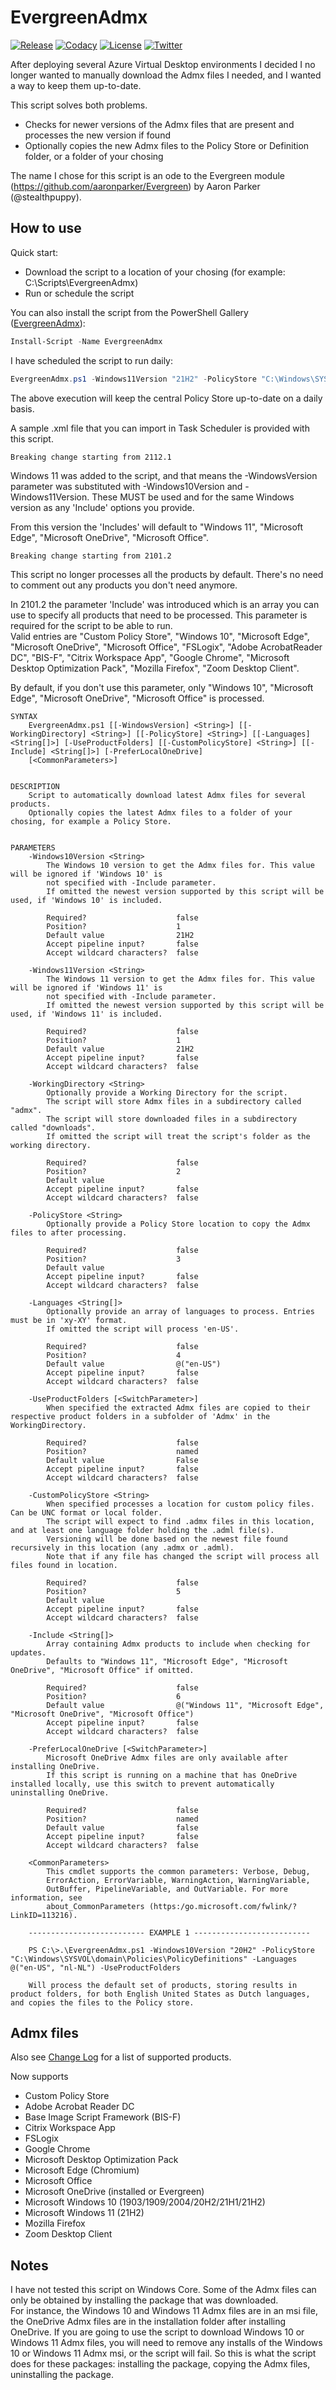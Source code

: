 # EvergreenAdmx

[![Release][github-release-badge]][github-release]
[![Codacy][code-quality-badge]][code-quality]
[![License][license-badge]][license]
[![Twitter][twitter-follow-badge]][twitter-follow]

After deploying several Azure Virtual Desktop environments I decided I no longer wanted to manually download the Admx files I needed, and I wanted a way to keep them up-to-date.

This script solves both problems.
*  Checks for newer versions of the Admx files that are present and processes the new version if found
*  Optionally copies the new Admx files to the Policy Store or Definition folder, or a folder of your chosing

The name I chose for this script is an ode to the Evergreen module (https://github.com/aaronparker/Evergreen) by Aaron Parker (@stealthpuppy).

## How to use

Quick start:
*  Download the script to a location of your chosing (for example: C:\Scripts\EvergreenAdmx)
*  Run or schedule the script

You can also install the script from the PowerShell Gallery ([EvergreenAdmx][poshgallery-evergreenadmx]):
```powershell
Install-Script -Name EvergreenAdmx
```

I have scheduled the script to run daily:

```powershell
EvergreenAdmx.ps1 -Windows11Version "21H2" -PolicyStore "C:\Windows\SYSVOL\domain\Policies\PolicyDefinitions"
```

The above execution will keep the central Policy Store up-to-date on a daily basis.

A sample .xml file that you can import in Task Scheduler is provided with this script.


`Breaking change starting from 2112.1`

Windows 11 was added to the script, and that means the -WindowsVersion parameter was substituted with -Windows10Version and -Windows11Version.
These MUST be used and for the same Windows version as any 'Include' options you provide.

From this version the 'Includes' will default to "Windows 11", "Microsoft Edge", "Microsoft OneDrive", "Microsoft Office".

`Breaking change starting from 2101.2`

This script no longer processes all the products by default. There's no need to comment out any products you don't need anymore.

In 2101.2 the parameter 'Include' was introduced which is an array you can use to specify all products that need to be processed. This parameter is required for the script to be able to run.  
Valid entries are "Custom Policy Store", "Windows 10", "Microsoft Edge", "Microsoft OneDrive", "Microsoft Office", "FSLogix", "Adobe AcrobatReader DC", "BIS-F", "Citrix Workspace App", "Google Chrome", "Microsoft Desktop Optimization Pack", "Mozilla Firefox", "Zoom Desktop Client".

By default, if you don't use this parameter, only "Windows 10", "Microsoft Edge", "Microsoft OneDrive", "Microsoft Office" is processed.

```
SYNTAX
    EvergreenAdmx.ps1 [[-WindowsVersion] <String>] [[-WorkingDirectory] <String>] [[-PolicyStore] <String>] [[-Languages] <String[]>] [-UseProductFolders] [[-CustomPolicyStore] <String>] [[-Include] <String[]>] [-PreferLocalOneDrive]
    [<CommonParameters>]


DESCRIPTION
    Script to automatically download latest Admx files for several products.
    Optionally copies the latest Admx files to a folder of your chosing, for example a Policy Store.


PARAMETERS
    -Windows10Version <String>
        The Windows 10 version to get the Admx files for. This value will be ignored if 'Windows 10' is
        not specified with -Include parameter.
        If omitted the newest version supported by this script will be used, if 'Windows 10' is included.

        Required?                    false
        Position?                    1
        Default value                21H2
        Accept pipeline input?       false
        Accept wildcard characters?  false

    -Windows11Version <String>
        The Windows 11 version to get the Admx files for. This value will be ignored if 'Windows 11' is
        not specified with -Include parameter.
        If omitted the newest version supported by this script will be used, if 'Windows 11' is included.

        Required?                    false
        Position?                    1
        Default value                21H2
        Accept pipeline input?       false
        Accept wildcard characters?  false

    -WorkingDirectory <String>
        Optionally provide a Working Directory for the script.
        The script will store Admx files in a subdirectory called "admx".
        The script will store downloaded files in a subdirectory called "downloads".
        If omitted the script will treat the script's folder as the working directory.

        Required?                    false
        Position?                    2
        Default value
        Accept pipeline input?       false
        Accept wildcard characters?  false
        
    -PolicyStore <String>
        Optionally provide a Policy Store location to copy the Admx files to after processing.

        Required?                    false
        Position?                    3
        Default value
        Accept pipeline input?       false
        Accept wildcard characters?  false

    -Languages <String[]>
        Optionally provide an array of languages to process. Entries must be in 'xy-XY' format.
        If omitted the script will process 'en-US'.

        Required?                    false
        Position?                    4
        Default value                @("en-US")
        Accept pipeline input?       false
        Accept wildcard characters?  false

    -UseProductFolders [<SwitchParameter>]
        When specified the extracted Admx files are copied to their respective product folders in a subfolder of 'Admx' in the WorkingDirectory.

        Required?                    false
        Position?                    named
        Default value                False
        Accept pipeline input?       false
        Accept wildcard characters?  false

    -CustomPolicyStore <String>
        When specified processes a location for custom policy files. Can be UNC format or local folder.
        The script will expect to find .admx files in this location, and at least one language folder holding the .adml file(s).
        Versioning will be done based on the newest file found recursively in this location (any .admx or .adml).
        Note that if any file has changed the script will process all files found in location.

        Required?                    false
        Position?                    5
        Default value
        Accept pipeline input?       false
        Accept wildcard characters?  false

    -Include <String[]>
        Array containing Admx products to include when checking for updates.
        Defaults to "Windows 11", "Microsoft Edge", "Microsoft OneDrive", "Microsoft Office" if omitted.
        
        Required?                    false
        Position?                    6
        Default value                @("Windows 11", "Microsoft Edge", "Microsoft OneDrive", "Microsoft Office")
        Accept pipeline input?       false
        Accept wildcard characters?  false

    -PreferLocalOneDrive [<SwitchParameter>]
        Microsoft OneDrive Admx files are only available after installing OneDrive.
        If this script is running on a machine that has OneDrive installed locally, use this switch to prevent automatically uninstalling OneDrive.

        Required?                    false
        Position?                    named
        Default value                false
        Accept pipeline input?       false
        Accept wildcard characters?  false

    <CommonParameters>
        This cmdlet supports the common parameters: Verbose, Debug,
        ErrorAction, ErrorVariable, WarningAction, WarningVariable,
        OutBuffer, PipelineVariable, and OutVariable. For more information, see
        about_CommonParameters (https:/go.microsoft.com/fwlink/?LinkID=113216).

    -------------------------- EXAMPLE 1 --------------------------

    PS C:\>.\EvergreenAdmx.ps1 -Windows10Version "20H2" -PolicyStore "C:\Windows\SYSVOL\domain\Policies\PolicyDefinitions" -Languages @("en-US", "nl-NL") -UseProductFolders

    Will process the default set of products, storing results in product folders, for both English United States as Dutch languages, and copies the files to the Policy store.

```

## Admx files

Also see [Change Log][change-log] for a list of supported products.

Now supports
*  Custom Policy Store
*  Adobe Acrobat Reader DC
*  Base Image Script Framework (BIS-F)
*  Citrix Workspace App
*  FSLogix
*  Google Chrome
*  Microsoft Desktop Optimization Pack
*  Microsoft Edge (Chromium)
*  Microsoft Office
*  Microsoft OneDrive (installed or Evergreen)
*  Microsoft Windows 10 (1903/1909/2004/20H2/21H1/21H2)
*  Microsoft Windows 11 (21H2)
*  Mozilla Firefox
*  Zoom Desktop Client

## Notes

I have not tested this script on Windows Core.
Some of the Admx files can only be obtained by installing the package that was downloaded.  
For instance, the Windows 10 and Windows 11 Admx files are in an msi file, the OneDrive Admx files are in the installation folder after installing OneDrive.
If you are going to use the script to download Windows 10 or Windows 11 Admx files, you will need to remove any installs of the Windows 10 or Windows 11 Admx msi, or the script will fail.
So this is what the script does for these packages: installing the package, copying the Admx files, uninstalling the package.

[github-release-badge]: https://img.shields.io/github/release/msfreaks/EvergreenAdmx.svg?style=flat-square
[github-release]: https://github.com/msfreaks/EvergreenAdmx/releases/latest
[code-quality-badge]: https://app.codacy.com/project/badge/Grade/c0efab02b66442399bb16b0493cdfbef?style=flat-square
[code-quality]: https://www.codacy.com/gh/msfreaks/EvergreenAdmx/dashboard?utm_source=github.com&amp;utm_medium=referral&amp;utm_content=msfreaks/EvergreenAdmx&amp;utm_campaign=Badge_Grade
[license-badge]: https://img.shields.io/github/license/msfreaks/EvergreenAdmx.svg?style=flat-square
[license]: https://github.com/msfreaks/EvergreenAdmx/blob/master/LICENSE
[twitter-follow-badge]: https://img.shields.io/twitter/follow/menschab?style=flat-square
[twitter-follow]: https://twitter.com/menschab?ref_src=twsrc%5Etfw
[change-log]: https://github.com/msfreaks/EvergreenAdmx/blob/main/CHANGELOG.md
[poshgallery-evergreenadmx]: https://www.powershellgallery.com/packages/EvergreenAdmx/
